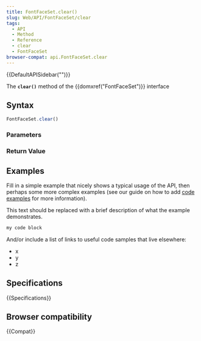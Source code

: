 ```yaml
---
title: FontFaceSet.clear()
slug: Web/API/FontFaceSet/clear
tags:
  - API
  - Method
  - Reference
  - clear
  - FontFaceSet
browser-compat: api.FontFaceSet.clear
---
```

{{DefaultAPISidebar("")}}

The **`clear()`** method of the {{domxref("FontFaceSet")}} interface 

## Syntax

```js
FontFaceSet.clear()
```

### Parameters



### Return Value



## Examples

Fill in a simple example that nicely shows a typical usage of the API, then perhaps some more complex examples (see our guide on how to add [code examples](/en-US/docs/MDN/Contribute/Structures/Code_examples) for more information).

This text should be replaced with a brief description of what the example demonstrates.

```js
my code block
```

And/or include a list of links to useful code samples that live elsewhere:

*   x
*   y
*   z

## Specifications

{{Specifications}}

## Browser compatibility

{{Compat}}


